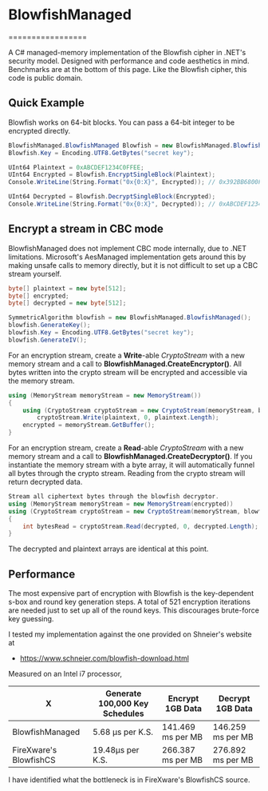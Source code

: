 # BlowfishManaged
=================

A C# managed-memory implementation of the Blowfish cipher in .NET's security model.
Designed with performance and code aesthetics in mind. Benchmarks are at the bottom of this page.
Like the Blowfish cipher, this code is public domain.

## Quick Example

Blowfish works on 64-bit blocks. You can pass a 64-bit integer to be encrypted directly.

```C#
BlowfishManaged.BlowfishManaged Blowfish = new BlowfishManaged.BlowfishManaged();
Blowfish.Key = Encoding.UTF8.GetBytes("secret key");

UInt64 Plaintext = 0xABCDEF1234C0FFEE;
UInt64 Encrypted = Blowfish.EncryptSingleBlock(Plaintext);
Console.WriteLine(String.Format("0x{0:X}", Encrypted)); // 0x392BB6800FB73753

UInt64 Decrypted = Blowfish.DecryptSingleBlock(Encrypted);
Console.WriteLine(String.Format("0x{0:X}", Decrypted)); // 0xABCDEF1234C0FFEE
```

## Encrypt a stream in CBC mode

BlowfishManaged does not implement CBC mode internally, due to .NET limitations.
Microsoft's AesManaged implementation gets around this by making unsafe calls to memory directly, but it is not difficult to set up a CBC stream yourself.

```C#
byte[] plaintext = new byte[512];
byte[] encrypted;
byte[] decrypted = new byte[512];

SymmetricAlgorithm blowfish = new BlowfishManaged.BlowfishManaged();
blowfish.GenerateKey();
blowfish.Key = Encoding.UTF8.GetBytes("secret key");
blowfish.GenerateIV();
```

For an encryption stream, create a **Write**-able *CryptoStream* with a new memory stream and a call to **BlowfishManaged.CreateEncryptor()**.
All bytes written into the crypto stream will be encrypted and accessible via the memory stream.

```C#
using (MemoryStream memoryStream = new MemoryStream())
{
    using (CryptoStream cryptoStream = new CryptoStream(memoryStream, blowfish.CreateEncryptor(), CryptoStreamMode.Write))
        cryptoStream.Write(plaintext, 0, plaintext.Length);
    encrypted = memoryStream.GetBuffer();
}
```

For an encryption stream, create a **Read**-able *CryptoStream* with a new memory stream and a call to **BlowfishManaged.CreateDecryptor()**.
If you instantiate the memory stream with a byte array, it will automatically funnel all bytes through the crypto stream. Reading from the crypto stream will return decrypted data.

```C#
Stream all ciphertext bytes through the blowfish decryptor.
using (MemoryStream memoryStream = new MemoryStream(encrypted))
using (CryptoStream cryptoStream = new CryptoStream(memoryStream, blowfish.CreateDecryptor(), CryptoStreamMode.Read))
{
    int bytesRead = cryptoStream.Read(decrypted, 0, decrypted.Length);
}
```

The decrypted and plaintext arrays are identical at this point.

## Performance

The most expensive part of encryption with Blowfish is the key-dependent s-box and round key generation steps. A total of 521 encryption iterations are needed just to set up all of the round keys. This discourages brute-force key guessing.

I tested my implementation against the one provided on Shneier's website at
* https://www.schneier.com/blowfish-download.html

Measured on an Intel i7 processor,

X | Generate 100,000 Key Schedules  | Encrypt 1GB Data | Decrypt 1GB Data
------------- | ------------- | ------------- | -------------
BlowfishManaged  | 5.68 μs per K.S. | 141.469 ms per MB | 146.259 ms per MB
FireXware's BlowfishCS  | 19.48μs per K.S. | 266.387 ms per MB | 276.892 ms per MB

I have identified what the bottleneck is in FireXware's BlowfishCS source.


